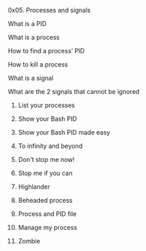0x05. Processes and signals

What is a PID

What is a process

How to find a process’ PID

How to kill a process

What is a signal

What are the 2 signals that cannot be ignored

1. List your processes

2. Show your Bash PID

3. Show your Bash PID made easy

4. To infinity and beyond

5. Don't stop me now!

6. Stop me if you can

7. Highlander

8. Beheaded process

9. Process and PID file

10. Manage my process

11. Zombie
